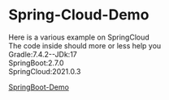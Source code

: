 # Spring-Cloud-Demo

Here is a various example on SpringCloud<br>
The code inside should more or less help you<br>
Gradle:7.4.2--JDk:17<br>
SpringBoot:2.7.0<br>
SpringCloud:2021.0.3<br>

[SpringBoot-Demo](https://github.com/livk-cloud/Spring-Boot-Demo)
